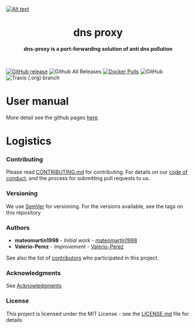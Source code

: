 
[![Alt text](https://www.lucidchart.com/publicSegments/view/73a761f7-0ef4-44dd-b360-e919082493be/image.png)](https://www.lucidchart.com/publicSegments/view/73a761f7-0ef4-44dd-b360-e919082493be/image.png)
<h1 align="center"> dns proxy </h1>
<p align="center">
  <b >dns-proxy is a port-forwarding solution of anti dns pollution</b>
</p>
<br>

[![GitHub release](https://img.shields.io/github/release/elespejo/dns-proxy.svg)](https://github.com/elespejo/dns-proxy/releases)
![Github All Releases](https://img.shields.io/github/downloads/elespejo/dns-proxy/total.svg)
[![Docker Pulls](https://img.shields.io/docker/pulls/elespejo/dns-proxy-x86.svg)](https://hub.docker.com/r/elespejo/dns-proxy/tags/)
![GitHub](https://img.shields.io/github/license/elespejo/dns-proxy.svg)
![Travis (.org) branch](https://img.shields.io/travis/elespejo/dns-proxy.svg)

# User manual
More detail see the github pages [here](https://elespejo.github.io/dns-proxy/).

# Logistics

### Contributing

Please read [CONTRIBUTING.md](https://github.com/elespejo/dns-proxy/blob/master/.github/CONTRIBUTING.md) for contributing.
For details on our [code of conduct](https://github.com/elespejo/dns-proxy/blob/master/.github/CODE_OF_CONDUCT.md), and the process for submitting pull requests to us.

### Versioning

We use [SemVer](http://semver.org/) for versioning. For the versions available, see the tags on this repository

### Authors

* **mateomartin1998** - *Initial work* - [mateomartin1998](https://github.com/mateomartin1998)
* **Valerio-Perez** - *Improvement* - [Valerio-Perez](https://github.com/Valerio-Perez)

See also the list of [contributors](https://github.com/elespejo/dns-proxy/graphs/contributors) who participated in this project.

### Acknowledgments

See [Acknowledgments](https://github.com/elespejo/dns-proxy/blob/master/.github/ACKNOWLEDGMENTS.md)


### License

This project is licensed under the MIT License - see the [LICENSE.md](https://github.com/elespejo/dns-proxy/blob/master/LICENSE.md) file for details


